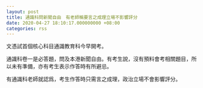 ```yaml
---
layout: post
title: 通識科問新聞自由　有老師稱要言之成理立場不影響評分
date: 2020-04-27 18:10:17.000000000 +08:00
categories: rss
---
```


文憑試首個核心科目通識教育科今早開考。

通識科卷一是必答題，問及本港新聞自由。有考生說，沒有預料會考相關題目，所以未有準備，亦有考生表示作答時有所避忌。

有通識科老師就認爲，考生作答時只需言之成理，政治立場不會影響評分。
